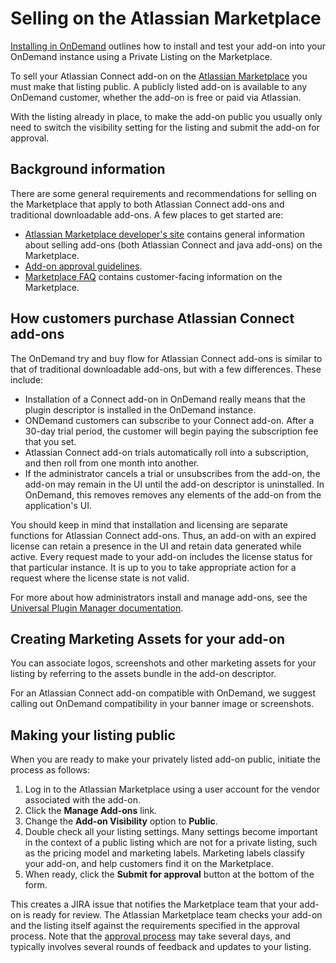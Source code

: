 # Selling on the Atlassian Marketplace

[Installing in OnDemand](./installing-in-ondemand.html) outlines how to install and test your add-on
into your OnDemand instance  using a Private Listing on the Marketplace.

To sell your Atlassian Connect add-on on the [Atlassian Marketplace](https://marketplace.atlassian.com/)
you must make that listing public. A publicly listed add-on is available to any OnDemand customer,
whether the add-on is free or paid via Atlassian.

With the listing already in place, to make the add-on public you usually only need to switch the
visibility setting for the listing and submit the add-on for approval.

## Background information
There are some general requirements and recommendations for selling on the Marketplace that apply to
both Atlassian Connect add-ons and traditional downloadable add-ons. A few places to get started are:

- [Atlassian Marketplace developer's site](https://developer.atlassian.com/display/MARKET/Marketplace+overview)
contains general information about selling add-ons (both Atlassian Connect and java add-ons)
on the Marketplace.
- [Add-on approval guidelines](https://developer.atlassian.com/display/MARKET/Add-on+approval+guidelines#Add-onapprovalguidelines-CriteriaforAtlassianConnectadd-ons).
- [Marketplace FAQ](https://www.atlassian.com/licensing/marketplace) contains customer-facing
information on the Marketplace.

## How customers purchase Atlassian Connect add-ons
The OnDemand try and buy flow for Atlassian Connect add-ons is similar to that of traditional
downloadable add-ons, but with a few differences. These include:

- Installation of a Connect add-on in OnDemand really means that the plugin descriptor is installed
in the OnDemand instance.
- ONDemand customers can subscribe to your Connect add-on. After a 30-day trial period, the customer
will begin paying the subscription fee that you set.
- Atlassian Connect add-on trials automatically roll into a subscription, and then roll from one
month into another.
- If the administrator cancels a trial or unsubscribes from the add-on, the add-on may remain in the
UI until the add-on descriptor is uninstalled. In OnDemand, this removes removes any elements of the
add-on from the application's UI.

You should keep in mind that installation and licensing are separate functions for Atlassian Connect add-ons. Thus,
an add-on with an expired license can retain a presence in the UI and retain data generated while active. Every
request made to your add-on includes the license status for that particular instance. It is up to you to take
appropriate action for a request where the license state is not valid.

For more about how administrators install and manage add-ons, see the [Universal Plugin Manager documentation](https://confluence.atlassian.com/display/UPM/About+the+Universal+Plugin+Manager).

## Creating Marketing Assets for your add-on
You can associate logos, screenshots and other marketing assets for your listing by referring to the
assets bundle in the add-on descriptor.

For an Atlassian Connect add-on compatible with OnDemand, we suggest calling out OnDemand
compatibility in your banner image or screenshots.

## Making your listing public
When you are ready to make your privately listed add-on public, initiate the process as follows:

1. Log in to the Atlassian Marketplace using a user account for the vendor associated with the add-on.
2. Click the **Manage Add-ons** link. 
3. Change the **Add-on Visibility** option to **Public**. 
4. Double check all your listing settings. Many settings become important in the context of a public
listing which are not for a private listing, such as the pricing model and marketing labels.
Marketing labels classify your add-on, and help customers find it on the Marketplace.
5. When ready, click the **Submit for approval** button at the bottom of the form.

This creates a JIRA issue that notifies the Marketplace team that your add-on is ready for review. The Atlassian
Marketplace team checks your add-on and the listing itself against the requirements specified in the approval process.
Note that the [approval process](https://developer.atlassian.com/display/MARKET/Add-on+approval+guidelines#Add-onapprovalguidelines-CriteriaforAtlassianConnectadd-ons) may take several days, and
typically involves several rounds of feedback and updates to your listing.